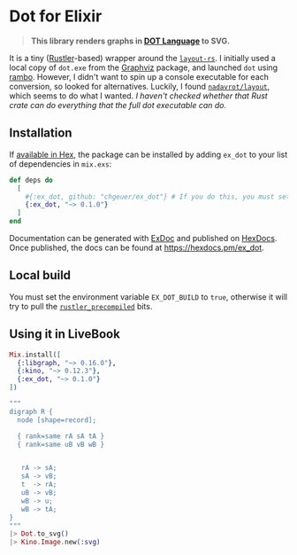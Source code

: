 # Dot for Elixir

> **This library renders graphs in [DOT Language](https://graphviz.org/doc/info/lang.html) to SVG.**

It is a tiny ([Rustler](https://github.com/rusterlium/rustler)-based) wrapper around the [`layout-rs`](https://crates.io/crates/layout-rs). I initially used a local copy of `dot.exe` from the [Graphviz](https://graphviz.org/) package, and launched `dot` using [rambo](https://github.com/jayjun/rambo). However, I didn't want to spin up a console executable for each conversion, so looked for alternatives. Luckily, I found [`nadavrot/layout`](ttps://github.com/nadavrot/layout), which seems to do what I wanted. *I haven't checked whether that Rust crate can do *everything* that the full dot executable can do.*


## Installation

If [available in Hex](https://hex.pm/docs/publish), the package can be installed
by adding `ex_dot` to your list of dependencies in `mix.exs`:

```elixir
def deps do
  [
    #{:ex_dot, github: "chgeuer/ex_dot"} # If you do this, you must set the environment variable EX_DOT_BUILD=true
    {:ex_dot, "~> 0.1.0"}
  ]
end
```
Documentation can be generated with [ExDoc](https://github.com/elixir-lang/ex_doc) and published on [HexDocs](https://hexdocs.pm). Once published, the docs can be found at <https://hexdocs.pm/ex_dot>.

## Local build 

You must set the environment variable `EX_DOT_BUILD` to `true`, otherwise it will try to pull the [`rustler_precompiled`](https://github.com/philss/rustler_precompiled) bits.

## Using it in LiveBook

```elixir
Mix.install([
  {:libgraph, "~> 0.16.0"},
  {:kino, "~> 0.12.3"},
  {:ex_dot, "~> 0.1.0"}
])

"""
digraph R {
  node [shape=record];

  { rank=same rA sA tA }
  { rank=same uB vB wB }


   rA -> sA;
   sA -> vB;
   t  -> rA;
   uB -> vB;
   wB -> u;
   wB -> tA;
}
"""
|> Dot.to_svg()
|> Kino.Image.new(:svg)
```